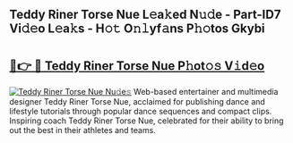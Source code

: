 ## Teddy Riner Torse Nue L𝚎a𝚔ed N𝚞𝚍e - Part-ID7 Vi𝚍𝚎o L𝚎a𝚔s - H𝚘𝚝 O𝚗𝚕yf𝚊ns P𝚑𝚘tos Gkybi

# <h2><a href="http://kfep8a.oniu.top/?m=Teddy+Riner+Torse+Nue">🔗👉 🔴 Teddy Riner Torse Nue P𝚑ot𝚘𝚜 V𝚒d𝚎o</a></h2>

[![Teddy Riner Torse Nue Nu𝚍e𝚜](https://i.imgur.com/0qMVB7G.gif)](http://kfep8a.oniu.top/?m=Teddy+Riner+Torse+Nue)
Web-based entertainer and multimedia designer Teddy Riner Torse Nue, acclaimed for publishing dance and lifestyle tutorials through popular dance sequences and compact clips. Inspiring coach Teddy Riner Torse Nue, celebrated for their ability to bring out the best in their athletes and teams.  
